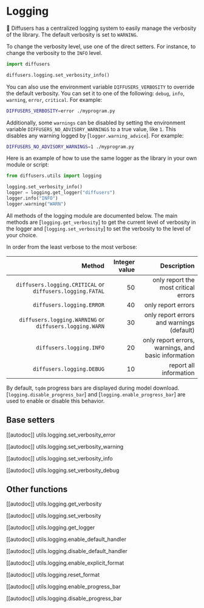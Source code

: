 <!--Copyright 2024 The HuggingFace Team. All rights reserved.

Licensed under the Apache License, Version 2.0 (the "License"); you may not use this file except in compliance with
the License. You may obtain a copy of the License at

http://www.apache.org/licenses/LICENSE-2.0

Unless required by applicable law or agreed to in writing, software distributed under the License is distributed on
an "AS IS" BASIS, WITHOUT WARRANTIES OR CONDITIONS OF ANY KIND, either express or implied. See the License for the
specific language governing permissions and limitations under the License.
-->

# Logging

🤗 Diffusers has a centralized logging system to easily manage the verbosity of the library. The default verbosity is set to `WARNING`.

To change the verbosity level, use one of the direct setters. For instance, to change the verbosity to the `INFO` level.

```python
import diffusers

diffusers.logging.set_verbosity_info()
```

You can also use the environment variable `DIFFUSERS_VERBOSITY` to override the default verbosity. You can set it
to one of the following: `debug`, `info`, `warning`, `error`, `critical`. For example:

```bash
DIFFUSERS_VERBOSITY=error ./myprogram.py
```

Additionally, some `warnings` can be disabled by setting the environment variable
`DIFFUSERS_NO_ADVISORY_WARNINGS` to a true value, like `1`. This disables any warning logged by
[`logger.warning_advice`]. For example:

```bash
DIFFUSERS_NO_ADVISORY_WARNINGS=1 ./myprogram.py
```

Here is an example of how to use the same logger as the library in your own module or script:

```python
from diffusers.utils import logging

logging.set_verbosity_info()
logger = logging.get_logger("diffusers")
logger.info("INFO")
logger.warning("WARN")
```


All methods of the logging module are documented below. The main methods are
[`logging.get_verbosity`] to get the current level of verbosity in the logger and
[`logging.set_verbosity`] to set the verbosity to the level of your choice.

In order from the least verbose to the most verbose:

|                                                    Method | Integer value |                                         Description |
|----------------------------------------------------------:|--------------:|----------------------------------------------------:|
| `diffusers.logging.CRITICAL` or `diffusers.logging.FATAL` |            50 |                only report the most critical errors |
|                                 `diffusers.logging.ERROR` |            40 |                                  only report errors |
|   `diffusers.logging.WARNING` or `diffusers.logging.WARN` |            30 |           only report errors and warnings (default) |
|                                  `diffusers.logging.INFO` |            20 | only report errors, warnings, and basic information |
|                                 `diffusers.logging.DEBUG` |            10 |                              report all information |

By default, `tqdm` progress bars are displayed during model download. [`logging.disable_progress_bar`] and [`logging.enable_progress_bar`] are used to enable or disable this behavior.

## Base setters

[[autodoc]] utils.logging.set_verbosity_error

[[autodoc]] utils.logging.set_verbosity_warning

[[autodoc]] utils.logging.set_verbosity_info

[[autodoc]] utils.logging.set_verbosity_debug

## Other functions

[[autodoc]] utils.logging.get_verbosity

[[autodoc]] utils.logging.set_verbosity

[[autodoc]] utils.logging.get_logger

[[autodoc]] utils.logging.enable_default_handler

[[autodoc]] utils.logging.disable_default_handler

[[autodoc]] utils.logging.enable_explicit_format

[[autodoc]] utils.logging.reset_format

[[autodoc]] utils.logging.enable_progress_bar

[[autodoc]] utils.logging.disable_progress_bar
